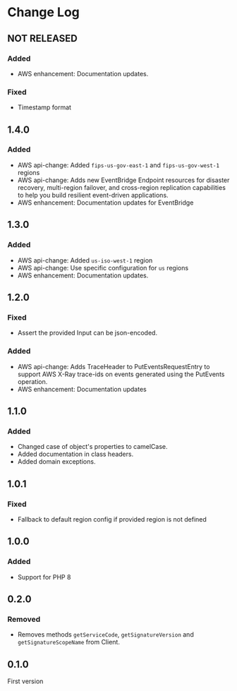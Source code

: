 # Change Log

## NOT RELEASED

### Added

- AWS enhancement: Documentation updates.

### Fixed

- Timestamp format

## 1.4.0

### Added

- AWS api-change: Added `fips-us-gov-east-1` and `fips-us-gov-west-1` regions
- AWS api-change: Adds new EventBridge Endpoint resources for disaster recovery, multi-region failover, and cross-region replication capabilities to help you build resilient event-driven applications.
- AWS enhancement: Documentation updates for EventBridge

## 1.3.0

### Added

- AWS api-change: Added `us-iso-west-1` region
- AWS api-change: Use specific configuration for `us` regions
- AWS enhancement: Documentation updates.

## 1.2.0

### Fixed

- Assert the provided Input can be json-encoded.

### Added

- AWS api-change: Adds TraceHeader to PutEventsRequestEntry to support AWS X-Ray trace-ids on events generated using the PutEvents operation.
- AWS enhancement: Documentation updates

## 1.1.0

### Added

- Changed case of object's properties to camelCase.
- Added documentation in class headers.
- Added domain exceptions.

## 1.0.1

### Fixed

- Fallback to default region config if provided region is not defined

## 1.0.0

### Added

- Support for PHP 8

## 0.2.0

### Removed

- Removes methods `getServiceCode`, `getSignatureVersion` and `getSignatureScopeName` from Client.

## 0.1.0

First version

